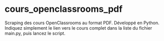 # cours_openclassrooms_pdf
Scraping des cours OpenClassrooms au format PDF.
Développé en Python.
Indiquez simplement le lien vers le cours complet dans la liste du fichier main.py, puis lancez le script.
